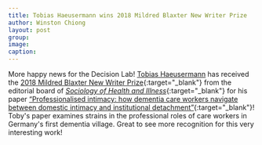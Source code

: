 ```yaml
---
title: Tobias Haeusermann wins 2018 Mildred Blaxter New Writer Prize
author: Winston Chiong
layout: post
group: 
image: 
caption: 
---
```


More happy news for the Decision Lab! [Tobias Haeusermann](/team/index.html#Tobias-Haeusermann) has received the 
[2018 Mildred Blaxter New Writer Prize](https://onlinelibrary.wiley.com/doi/full/10.1111/1467-9566.12835){:target="_blank"}
from the editorial board of [*Sociology of Health and Illness*](https://onlinelibrary.wiley.com/journal/14679566){:target="_blank"} 
for his paper [“Professionalised intimacy: how dementia care workers navigate between domestic intimacy and institutional detachment”](https://onlinelibrary.wiley.com/doi/pdf/10.1111/1467-9566.12730){:target="_blank"}! 
Toby's paper examines strains in the professional roles of care workers in Germany's first dementia village. Great to see more 
recognition for this very interesting work!
